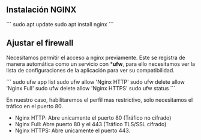 ## Instalación NGINX
´´´
sudo apt update
sudo apt install nginx
´´´

## Ajustar el firewall

Necesitamos permitir el acceso a nginx previamente. Este se registra de manera automática como un servicio con ***ufw**, para ello necesitamos ver la lista de configuraciones de la aplicación para ver su compatibilidad.

´´´
sudo ufw app list
sudo ufw allow 'Nginx HTTP'
sudo ufw delete allow 'Nginx Full'
sudo ufw delete allow 'Nginx HTTPS'
sudo ufw status
´´´

En nuestro caso, habilitaremos el perfil mas restrictivo, solo necesitamos el tráfico en el puerto 80.

* Nginx HTTP: Abre unicamente el puerto 80 (Tráfico no cifrado)
* Nginx Full: Abre puerto 80 y el 443 (Tráfico TLS/SSL cifrado)
* Nginx HTTPS: Abre unicamente el puerto 443.



